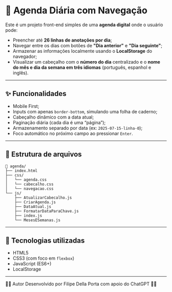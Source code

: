 # 📅 Agenda Diária com Navegação

Este é um projeto front-end simples de uma **agenda digital** onde o usuário pode:

- Preencher até **26 linhas de anotações por dia**;
- Navegar entre os dias com botões de **"Dia anterior"** e **"Dia seguinte"**;
- Armazenar as informações localmente usando o **LocalStorage** do navegador;
- Visualizar um cabeçalho com o **número do dia** centralizado e o **nome do mês e dia da semana em três idiomas** (português, espanhol e inglês).

---

## ✨ Funcionalidades

- Mobile First;
- Inputs com apenas `border-bottom`, simulando uma folha de caderno;
- Cabeçalho dinâmico com a data atual;
- Paginação diária (cada dia é uma “página”);
- Armazenamento separado por data (ex: `2025-07-15-linha-0`);
- Foco automático no próximo campo ao pressionar `Enter`.

---

## 📁 Estrutura de arquivos

```text
📁 agenda/
├── index.html
├── css/
│   └── agenda.css
│   └── cabecalho.css
│   └── navegacao.css
└── js/
    ├── AtualizarCabecalho.js
    ├── CriarAgenda.js
    ├── DataAtual.js
    ├── FormatarDataParaChave.js
    ├── index.js
    └── MesesESemanas.js
```
---

## 🧠 Tecnologias utilizadas

- HTML5
- CSS3 (com foco em `flexbox`)
- JavaScript (ES6+)
- LocalStorage

---

🧑‍💻 Autor
Desenvolvido por Filipe Della Porta com apoio do ChatGPT 🤖✨
